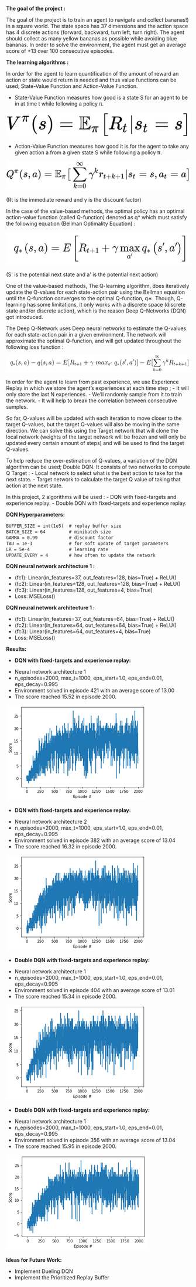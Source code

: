 [//]: # (Image References)

[image1]: ./assets/dqn_results_128.png "DQN result 128"
[image2]: ./assets/dqn_results_64.png "DQN result 64"
[image3]: ./assets/double_dqn_results_128.png "Double DQN result 128"
[image4]: ./assets/double_dqn_results_64.png "Double DQN result 64"
[image10]: ./assets/state_value_fn.png "State value function"
[image11]: ./assets/action_value_fn.png "Action value function"
[image12]: ./assets/bellman_equation.png "Bellman Optimality equation"
[image13]: ./assets/dqn_update.png "DQN update"

**The goal of the project :**

The goal of the project is to train an agent to navigate and collect bananas!) in a square world.
The state space has 37 dimensions and the action space has 4 discrete actions (forward, backward, turn left, turn right).
The agent should collect as many yellow bananas as possible while avoiding blue bananas.
In order to solve the environment, the agent must get an average score of +13 over 100 consecutive episodes.
	
**The learning algorithms :**

In order for the agent to learn quantification of the amount of reward an action or state
would return is needed and thus value functions can be used; State-Value Function and Action-Value Function.
- State-Value Function measures how good is a state S for an agent to be in at time t while following a policy π.

![state_value_fn][image10]

- Action-Value Function measures how good it is for the agent to take any given action a from a given state S while following a policy π.

![action_value_fn][image11]

(Rt is the immediate reward and γ is the discount factor)

In the case of the value-based methods, the optimal policy has an optimal action-value function (called Q-function) denoted as q* which must satisfy the following equation (Bellman Optimality Equation) :

![Bellman Optimality equation][image12]

(S' is the potential next state and a' is the potential next action)

One of the value-based methods, The Q-learning algorithm, does iteratively update the Q-values for each state-action pair using the Bellman equation until the Q-function converges to the optimal Q-function, q∗. Though, Q-learning has some limitations, it only works with a discrete space (discrete state
and/or discrete action), which is the reason Deep Q-Networks (DQN) got introduced.

The Deep Q-Network uses Deep neural networks to estimate the Q-values for each state-action pair in a given environment. The network will approximate the optimal Q-function, and will get updated throughout the following loss function :

![DQN update][image13]

In order for the agent to learn from past experience, we use Experience Replay in which we store the agent’s experiences at each time step ;
	- It will only store the last N experiences.
	- We’ll randomly sample from it to train the network.
	- It will help to break the correlation between consecutive samples.
	
So far, Q-values will be updated with each iteration to move closer to the target Q-values, but the target Q-values will also be moving in the same direction.
We can solve this using the Target network that will clone the local network (weights of the target network will be frozen and will only be updated every certain amount of steps) and will be used to find the target Q-values.

To help reduce the over-estimation of Q-values, a variation of the DQN algorithm can be used; Double DQN.
It consists of two networks to compute Q Target :
	- Local network to select what is the best action to take for the next state.
	- Target network to calculate the target Q value of taking that action at the next state.
	
	
In this project, 2 algorithms will be used :
	- DQN with fixed-targets and experience replay.
	- Double DQN with fixed-targets and experience replay.
	


**DQN Hyperparameters:**

	BUFFER_SIZE = int(1e5)  # replay buffer size
	BATCH_SIZE = 64         # minibatch size
	GAMMA = 0.99            # discount factor
	TAU = 1e-3              # for soft update of target parameters
	LR = 5e-4               # learning rate 
	UPDATE_EVERY = 4        # how often to update the network
	
	
**DQN neural network architecture 1 :**

*   (fc1): Linear(in_features=37, out_features=128, bias=True) + ReLU()
*   (fc2): Linear(in_features=128, out_features=128, bias=True) + ReLU()
*   (fc3): Linear(in_features=128, out_features=4, bias=True) 
*   Loss: MSELoss()

**DQN neural network architecture 1 :**

*   (fc1): Linear(in_features=37, out_features=64, bias=True) + ReLU()
*   (fc2): Linear(in_features=64, out_features=64, bias=True) + ReLU()
*   (fc3): Linear(in_features=64, out_features=4, bias=True) 
*   Loss: MSELoss()

		
**Results:**
	
* **DQN with fixed-targets and experience replay:**
- Neural network architecture 1
- n_episodes=2000, max_t=1000, eps_start=1.0, eps_end=0.01, eps_decay=0.995
- Environment solved in episode 421 with an average score of 13.00
- The score reached 15.52 in episode 2000.

![DQN with NN 1 results][image1]

* **DQN with fixed-targets and experience replay:**
- Neural network architecture 2
- n_episodes=2000, max_t=1000, eps_start=1.0, eps_end=0.01, eps_decay=0.995
- Environment solved in episode 382 with an average score of 13.04
- The score reached 16.32 in episode 2000.

![DQN with NN 2 results][image2]
		
* **Double DQN with fixed-targets and experience replay:**
- Neural network architecture 1
- n_episodes=2000, max_t=1000, eps_start=1.0, eps_end=0.01, eps_decay=0.995
- Environment solved in episode 404 with an average score of 13.01
- The score reached 15.34 in episode 2000.

![Double DQN with NN 1 results][image3]

* **Double DQN with fixed-targets and experience replay:**
- Neural network architecture 1
- n_episodes=2000, max_t=1000, eps_start=1.0, eps_end=0.01, eps_decay=0.995
- Environment solved in episode 356 with an average score of 13.04
- The score reached 15.95 in episode 2000.

![Double DQN with NN 2 results][image4]

**Ideas for Future Work:**

- Implement Dueling DQN
- Implement the Prioritized Replay Buffer
